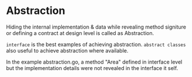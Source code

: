 # Abstraction
Hiding the internal implementation & data while revealing method signiture or defining a contract at design level is called as Abstraction.

`interface` is the best examples of achieving abstraction. `abstract classes` also useful to achieve abstraction where available.

In the example abstraction.go, a method "Area" defined in interface level but the implementation details were not revealed in the interface it self.
